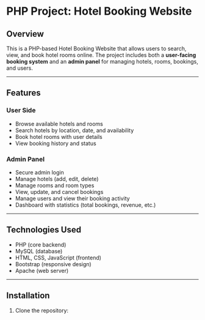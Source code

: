 # PHP Project: Hotel Booking Website

## Overview
This is a PHP-based Hotel Booking Website that allows users to search, view, and book hotel rooms online. The project includes both a **user-facing booking system** and an **admin panel** for managing hotels, rooms, bookings, and users.

---

## Features

### User Side
- Browse available hotels and rooms
- Search hotels by location, date, and availability
- Book hotel rooms with user details
- View booking history and status

### Admin Panel
- Secure admin login
- Manage hotels (add, edit, delete)
- Manage rooms and room types
- View, update, and cancel bookings
- Manage users and view their booking activity
- Dashboard with statistics (total bookings, revenue, etc.)

---

## Technologies Used
- PHP (core backend)
- MySQL (database)
- HTML, CSS, JavaScript (frontend)
- Bootstrap (responsive design)
- Apache (web server)

---

## Installation

1. Clone the repository:
